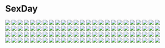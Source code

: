 # SexDay
![](https://konachan.com/jpeg/e0caccc47d9cd76471a9fc89d843c41f/Konachan.com%20-%20284259%20animal_ears%20black_hair%20blush%20bra%20breasts%20catgirl%20huyou_%28awegk%29%20kneehighs%20original%20see_through%20short_hair%20tail%20underwear%20wet%20white%20yellow_eyes.jpg)
![](https://konachan.com/jpeg/20ab5dbb09d4d126ca910dc8e3a0fa60/Konachan.com%20-%20296761%20autumn%20blonde_hair%20cake%20food%20juh-juh%20long_hair%20original%20tree.jpg)
![](https://konachan.com/jpeg/eb3ed33cb24297279484c9baa14c0f7c/Konachan.com%20-%20128485%20ayase_sayuki%20breasts%20cleavage%20cube%20doll%20loli%20panties%20pink_hair%20red_eyes%20sakura_neko%20thighhighs%20underwear%20your_diary%20yua.jpg)
![](https://konachan.com/jpeg/51827161d3cb317a9a0a923bb417f21e/Konachan.com%20-%2077514%20animal_ears%20catgirl%20cosplay%20glasses%20perrine-h_clostermann%20strike_witches%20swimsuit%20tail.jpg)
![](https://konachan.com/image/ac2ec9a31f3c1a994dcf0bdbab22bddb/Konachan.com%20-%20160289%20aki_minoriko%20aki_shizuha%20group%20hijikawa_arashi%20kagiyama_hina%20kawashiro_nitori%20kochiya_sanae%20miko%20moriya_suwako%20touhou%20wolfgirl%20yasaka_kanako.jpg)
![](https://konachan.com/image/3b723d8f216f76a8af0e8de2f4598c70/Konachan.com%20-%20306472%20celeryma%20cropped%20dress%20long_hair%20original%20red_eyes%20stairs%20thighhighs%20weapon%20white_hair.jpg)
![](https://konachan.com/jpeg/4e01892e074f7c0d40ac8a02c9047e9c/Konachan.com%20-%20241164%20annin_doufu%20idolmaster%20idolmaster_cinderella_girls%20idolmaster_cinderella_girls_starlight_stage%20loli%20mary_cochran.jpg)
![](https://konachan.com/image/521814586cd9b28fb17ec8fe5422161e/Konachan.com%20-%2041852%20blue%20fatima%20luminous_arc.jpg)
![](https://konachan.com/image/2f9eb8b9c35a35d21c4b6502bea8be04/Konachan.com%20-%2012028%20chinese_clothes%20chinese_dress%20hyung-tae_kim%20sword%20thighhighs%20war_of_genesis%20war_of_genesis_3%20weapon.jpg)
![](https://konachan.com/image/3dd10025f9534b8e82fbdb51f0533faf/Konachan.com%20-%20138881%2023ichiya%20gray_hair%20izayoi_sakuya%20knife%20maid%20red_eyes%20short_hair%20thighhighs%20touhou%20weapon.jpg)
![](https://konachan.com/image/6a8b47e50f5a833cc7c10b4d127c6594/Konachan.com%20-%208373%20fate_%28series%29%20fate_stay_night%20matou_sakura%20rider%20trimoon.jpg)
![](https://konachan.com/image/366b7be4054fb51c14201610dd45f8d3/Konachan.com%20-%20160321%20azican%20blonde_hair%20bra%20breasts%20cameltoe%20cleavage%20elbow_gloves%20gloves%20long_hair%20navel%20panties%20shokuhou_misaki%20thighhighs%20underwear%20yellow_eyes.jpg)
![](https://konachan.com/image/a035a51b749c5fe599fc7c8e06ca05a5/Konachan.com%20-%20269635%20barefoot%20blush%20breasts%20choker%20cleavage%20clouds%20dress%20drink%20forest%20headband%20horns%20long_hair%20red_eyes%20sky%20tail%20tree%20twintails%20water%20waterfall%20wings%20wink.jpg)
![](https://konachan.com/jpeg/61478f588614d6d29f2ef27d24e492ca/Konachan.com%20-%20139982%20blonde_hair%20bra%20breasts%20columbus_%28eiyuu_senki%29%20eiyuu_senki%20game_cg%20nipples%20open_shirt%20oyari_ashito%20sex%20thighhighs%20underwear%20wet.jpg)
![](https://konachan.com/image/4395b5ac4335ac8c61a5d0c71cf822ee/Konachan.com%20-%2030152%20itoshiki_nozomu%20monochrome%20sayonara_zetsubou_sensei.jpg)
![](https://konachan.com/image/0d03d2b7ab9e3d17e9f3433a01740a73/Konachan.com%20-%20194413%20aliasing%20black_hair%20blue_hair%20blush%20brown_eyes%20chibi%20gray_hair%20green_eyes%20group%20headband%20kojiro_d%20long_hair%20short_hair%20skirt%20thighhighs%20twintails.jpg)
![](https://konachan.com/image/645d8b8104276aa642abf18db0cc4f16/Konachan.com%20-%2063755%20favorite%20game_cg%20hoshizora_no_memoria%20long_hair%20mare_s_ephemeral%20ribbons%20white_hair%20yellow_eyes.jpg)
![](https://konachan.com/image/aca881eacda9c5b81569a0e358aac9ee/Konachan.com%20-%20261276%20barefoot%20bed%20breasts%20brown_eyes%20fallen_heaven%20flowers%20green_hair%20nipples%20nude%20rose%20shikieiki_yamaxanadu%20short_hair%20touhou.jpg)
![](https://konachan.com/image/701d74e4670de0ef354a95356ab76af4/Konachan.com%20-%20140650%20ass%20cat_smile%20fnc_%28upotte%21%21%29%20purple_eyes%20purple_hair%20school_uniform%20ueyama_michirou%20upotte%21%21.jpg)
![](https://konachan.com/image/be288b7e0b2c2f591321dff976676c16/Konachan.com%20-%20200693%202girls%20blonde_hair%20boots%20brown_eyes%20clouds%20cosplay%20elbow_gloves%20gloves%20gray_hair%20green_eyes%20headband%20long_hair%20mitsuki%20sky%20stars%20thighhighs.jpg)
![](https://konachan.com/image/328803d3141076e1e326f85e853755df/Konachan.com%20-%2022398%20animal_ears%20catgirl%20cosplay%20rozen_maiden%20suigintou.jpg)
![](https://konachan.com/image/584725358b8930b9a5223dcca0c453e9/Konachan.com%20-%2035081%20disgaea%20flonne.jpg)
![](https://konachan.com/image/aeda8a7a683f0340cc5758158b84d15a/Konachan.com%20-%2028803%20animal%20animal_ears%20bell%20blue_hair%20cat%20catgirl%20computer%20glasses%20no_bra%20panties%20ribbons%20sideboob%20striped_panties%20tail%20topless%20underwear.jpg)
![](https://konachan.com/image/ad7f4fdad7bbac498b3c409e81a7d6e1/Konachan.com%20-%2047113%20da_capo%20shirakawa_kotori.jpg)
![](https://konachan.com/image/fe20692d4f96d3d253080e88c43118a2/Konachan.com%20-%2018902%20ayanami_rei%20bodysuit%20ikari_shinji%20nagisa_kaworu%20neon_genesis_evangelion%20sadamoto_yoshiyuki%20skintight%20soryu_asuka_langley.jpg)
![](https://konachan.com/image/a34b8c9924c1461c8b5972215ed3054e/Konachan.com%20-%20283722%20blush%20bra%20braids%20breasts%20brown_hair%20jewel_%28the_black_canvas%29%20long_hair%20nipples%20original%20panties%20ponytail%20underwear%20wet%20yellow_eyes.jpg)
![](https://konachan.com/jpeg/fa1647bc8b8ce4e0ba8081ac92d8667b/Konachan.com%20-%20164595%203rd_eye%20building%20city%20game_cg%20gensou_no_idea%20long_hair%20makita_maki%20moon%20nanami_naru%20night%20pink_hair%20sky%20thighhighs.jpg)
![](https://konachan.com/image/66e1f54d4f501fbdb787992b8e539459/Konachan.com%20-%2071026%20clamp%20hanato_kobato%20kobato.jpg)
![](https://konachan.com/image/edcdef9e25aa41e350099e304f6fa777/Konachan.com%20-%20112982%20blue_eyes%20blush%20breast_grab%20breasts%20ebido%20megami_ibunroku_devil_survivor%20nipples%20no_bra%20open_shirt%20sako_makoto.jpg)
![](https://konachan.com/image/d1ee1c8a1e0ca7d12f8565f493531d56/Konachan.com%20-%2083196%20hirasawa_ui%20hirasawa_yui%20k-on%21.jpg)
![](https://konachan.com/image/cd828dce5d3a807b5ea80bd97bc9fd92/Konachan.com%20-%2014542%20gensho_sugiyama%20tagme.jpg)
![](https://konachan.com/jpeg/01e737770a48f3bc617e434931fd0e3c/Konachan.com%20-%20248094%20beach%20bikini%20blonde_hair%20blue_eyes%20breasts%20cleavage%20clouds%20idolmaster%20long_hair%20navel%20necklace%20ootsuki_yui%20petals%20swimsuit%20takeya_y0615%20tree%20water.jpg)
![](https://konachan.com/jpeg/6b14b49c44e4f905eb15983b38e10829/Konachan.com%20-%20232611%20bed%20blue_eyes%20blush%20bow%20braids%20breasts%20censored%20cum%20game_cg%20long_hair%20male%20nae-nae%20navel%20nipples%20nude%20penis%20pussy%20sex%20skyfish%20spread_legs%20wet.jpg)
![](https://konachan.com/image/3f43a105456e9fa1368b9e1641bca944/Konachan.com%20-%20103973%20blonde_hair%20blue_eyes%20breasts%20cleavage%20dress%20duelist_x_engage%20elbow_gloves%20game_cg%20gloves%20sword%20tagme%20weapon%20wedding_attire.jpg)
![](https://konachan.com/jpeg/22ea88f8c62b944cb4dc79173401b865/Konachan.com%20-%20160765%20abiyka%20armor%20azur_%28fire_emblem%29%20fire_emblem%20flowers%20gloves%20olivia_%28fire_emblem%29%20ronku_%28fire_emblem%29%20thighhighs.jpg)
![](https://konachan.com/image/13c6b8d6f0a94d7fa326be7095ddd9ab/Konachan.com%20-%20234405%20animal%20animal_ears%20bird%20cherry_blossoms%20flowers%20foxgirl%20kimono%20long_hair%20original%20petals%20purple_hair%20rizihike%20signed%20tail%20yellow_eyes.jpg)
![](https://konachan.com/image/e206393952f655a0377315bd5fc9e26d/Konachan.com%20-%2038987%20clannad%20fujibayashi_kyou%20gym_uniform%20ikeda_kazumi%20thighhighs.jpg)
![](https://konachan.com/jpeg/eda45b6d8dee9d5fe3ffaa3985247c11/Konachan.com%20-%20259686%20anus%20ass%20bed%20breasts%20brown_hair%20censored%20long_hair%20mijinko_%28rioriorio%29%20nipples%20open_shirt%20original%20panty_pull%20pussy%20signed%20sleeping.jpg)
![](https://konachan.com/image/02361f8c3e4d61eb77937c867e344d48/Konachan.com%20-%20119155%20open_shirt%20sakurada_maon%20tamayura%20zoom_layer.jpg)
![](https://konachan.com/image/defb5d18d22c5e4a022592327c861404/Konachan.com%20-%20289589%20armor%20blonde_hair%20dress%20elbow_gloves%20fate_%28series%29%20gloves%20headdress%20long_hair%20marumoru%20polychromatic%20sword%20thighhighs%20watermark%20weapon%20yellow_eyes.jpg)
![](https://konachan.com/image/8c51f62036a1e6c4034b681bd3dd1ae8/Konachan.com%20-%2012614%20choker%20dead_or_alive%20iizuki_tasuku%20kasumi%20thighhighs.jpg)
![](https://konachan.com/image/c60f727600b11d03cf0e709e080b55ee/Konachan.com%20-%20237227%20aqua_eyes%20aqua_hair%20book%20bow%20butterfly%20dress%20feathers%20gloves%20hatsune_miku%20long_hair%20paper%20petals%20ribbons%20twintails%20vocaloid%20yuki_miku.jpg)
![](https://konachan.com/image/41cd4038903a2beaa1ba4e5f2c42abdf/Konachan.com%20-%20187553%20food%20glasses%20original%20panamaman%20pocky.jpg)
![](https://konachan.com/image/452ebd97746a96369d99c4e0d6ca6d66/Konachan.com%20-%20210665%20bikini_top%20black_hair%20black_rock_shooter%20cape%20chain%20gloves%20kuroi_mato%20long_hair%20lucky9%20shorts%20signed%20sword%20twintails%20weapon.jpg)
![](https://konachan.com/image/962f8bcaf7e503781d52bd8b64ad1d39/Konachan.com%20-%2036461%20animal%20cat%20hat%20kantoku%20orange.jpg)
![](https://konachan.com/image/f5f1dc8de3a79f0d38b57375cb3d1360/Konachan.com%20-%2024250%20ana_coppola%20ichigo_mashimaro%20itou_chika%20itou_nobue%20sakuragi_matsuri.jpg)
![](https://konachan.com/image/55516d5a619a02ab4a5491128c9c2cdb/Konachan.com%20-%2020622%202000%20anthropomorphism%20os-tan%20sugimura_tomokazu%20windows%20xp.jpg)
![](https://konachan.com/jpeg/76a9d66608afe07f215ca81483ad94aa/Konachan.com%20-%20140474%20game_cg%20himori_shii%20joker%20oryou.jpg)
![](https://konachan.com/jpeg/ef26983654481bdd6b01e6385f09e3c4/Konachan.com%20-%20141255%20ass%20ass_grab%20blue_hair%20blush%20breasts%20censored%20game_cg%20happoubi_jin%20long_hair%20nipples%20omega_star%20penis%20pussy%20pussy_juice%20school_uniform%20sex.jpg)
![](https://konachan.com/jpeg/77e8c4665d3c80b514b2e54b37975d12/Konachan.com%20-%20150450%20aqua_hair%20flowers%20fukuta%20hatsune_miku%20thighhighs%20twintails%20vocaloid.jpg)
![](https://konachan.com/image/de2d3f41fb1478a2caf7d40558ea08dc/Konachan.com%20-%2044165%20open_shirt%20tagme%20underwear%20white.jpg)
![](https://konachan.com/jpeg/678e03b00c4d6ba41aa773df34aa5e1e/Konachan.com%20-%2079236%20aa_megami-sama%20belldandy%20blue_eyes%20brown_hair%20feathers%20long_hair%20transparent%20vector%20wings.jpg)
![](https://konachan.com/jpeg/64a0dfe2c08b98f7c835d34fd21c40b2/Konachan.com%20-%20292808%20bikini%20blue_eyes%20blush%20dark_skin%20green_eyes%20group%20long_hair%20navel%20original%20pink_hair%20ponytail%20red_eyes%20red_hair%20short_hair%20swimsuit%20white_hair%20wink.jpg)
![](https://konachan.com/image/1a35b49f6422e746b528a379f5682d83/Konachan.com%20-%2033095%20ringetsu.jpg)
![](https://konachan.com/image/21a63d141b72943ca37e9adfad1c5d57/Konachan.com%20-%2015205%20final_fantasy.jpg)
![](https://konachan.com/image/cf00451857cdc7b16b9c93c2604705ce/Konachan.com%20-%20186615%20angel%20azul_%28ze-l%29%20bicolored_eyes%20breasts%20clouds%20demon%20horns%20long_hair%20navel%20original%20sky%20sword%20thighhighs%20weapon%20white_hair%20wings.jpg)
![](https://konachan.com/image/e212ed91c9863ee39220aae1a4b95b9a/Konachan.com%20-%20142049%20green_hair%20gumi%20moon%20short_hair%20sono%20vocaloid%20wings.jpg)
![](https://konachan.com/image/e8341295d5f379de674a36f7103c4ee1/Konachan.com%20-%20114249%20bicolored_eyes%20gokou_ruri%20kamiya_zuzu%20ore_no_imouto_ga_konna_ni_kawaii_wake_ga_nai%20third-party_edit%20white%20wings.jpg)
![](https://konachan.com/image/8f2a7c972ad9ac9874a3b2a7b8dcaeeb/Konachan.com%20-%20292555%202girls%20ass%20barefoot%20beach%20bikini%20black_hair%20blue_eyes%20food%20glasses%20hat%20linxingzi%20long_hair%20navel%20original%20popsicle%20rx7649%20swimsuit%20water%20witch_hat.jpg)
![](https://konachan.com/image/e804da63d80492a625c052ad250dc606/Konachan.com%20-%20294409%20ass%20dark_skin%20fujirin%20gray_hair%20long_hair%20original%20purple_eyes%20sideboob%20swimsuit.jpg)
![](https://konachan.com/image/f6ef61d066f4eac268052c479893cd0d/Konachan.com%20-%20176791%20animal_ears%20blonde_hair%20blue_eyes%20blush%20clouds%20foxgirl%20japanese_clothes%20long_hair%20mikususannda%20original%20tail%20umbrella.jpg)
![](https://konachan.com/image/ae901b22d62316c349249879adf06e04/Konachan.com%20-%2085359%20blue_eyes%20blush%20breasts%20brown_hair%20censored%20cum%20hyakka_ryouran_samurai_girls%20karakasamatsu_toogo%20nipples%20nopan%20penis%20sex%20thighhighs.jpg)
![](https://konachan.com/jpeg/a1347a9b6167f89685720fb882bdf955/Konachan.com%20-%20165538%20blue_hair%20blush%20breasts%20censored%20flowers%20game_cg%20grimoire_no_shisho%20hrathnir%20long_hair%20marushin_%28denwa0214%29%20nipples%20pussy%20teddy_bear%20thighhighs.jpg)
![](https://konachan.com/image/7ca4a3ec04f66aa45df0aec53c0cf681/Konachan.com%20-%2083254%20houjuu_nue%20touhou.jpg)
![](https://konachan.com/jpeg/fefb226781893bc32b6fcd7b66935806/Konachan.com%20-%20200882%20barefoot%20long_hair%20navel%20nipples%20nude%20third-party_edit%20underwater%20water%20white_hair%20wokada.jpg)
![](https://konachan.com/image/aaacbcc594ab7269bb23dd3a22e244b2/Konachan.com%20-%2039453%20hinamori_amu%20peach-pit%20pink%20pink_hair%20shugo_chara%20yellow_eyes.jpg)
![](https://konachan.com/image/f22df9a0918db17b470c4e6369c27208/Konachan.com%20-%2096748%20blue_eyes%20blue_hair%20cape%20clouds%20elbow_gloves%20gloves%20mahou_shoujo_madoka_magica%20miki_sayaka%20short_hair%20skirt%20sky%20sword%20thighhighs%20weapon.jpg)
![](https://konachan.com/jpeg/e4abdc73e9982d9932d9ec4d79e84e70/Konachan.com%20-%20298263%20animal_ears%20bell%20brown_eyes%20brown_hair%20cat_smile%20dark_skin%20gray_hair%20group%20hoodie%20horns%20loli%20pajamas%20rktsm%20short_hair%20signed%20tail%20twintails.jpg)
![](https://konachan.com/image/b2274e355f7c468f98f36e71a6ea7451/Konachan.com%20-%207774%20crusader%20duplicate%20ragnarok_online.jpg)
![](https://konachan.com/jpeg/c3ef29aeabc370ff2751be66d0eaaa0a/Konachan.com%20-%20269865%20bikini%20blonde_hair%20blush%20bow%20breasts%20cleavage%20dark_skin%20dragon%20flowers%20granblue_fantasy%20long_hair%20navel%20red_eyes%20shade%20signed%20swimsuit.jpg)
![](https://konachan.com/image/04a1c44651d1f0ff46c6719a7a727788/Konachan.com%20-%20109434%20boots%20building%20night%20original%20scarf%20short_hair%20snow%20topipan%20umbrella%20winter.jpg)
![](https://konachan.com/jpeg/94c3ba2ef331f345eae01019e72233d5/Konachan.com%20-%20160333%20armor%20blonde_hair%20gloves%20hellshock%20original%20ponytail%20suzumi_%28hellshock%29%20weapon.jpg)
![](https://konachan.com/image/298b1255de428c975843fb986f248f02/Konachan.com%20-%20104590%20aqua_hair%20arigato%20hatsune_miku%20headphones%20microphone%20twintails%20vocaloid.jpg)
![](https://konachan.com/jpeg/b9ff50761f6b931d07f57a35536e1071/Konachan.com%20-%20251520%20aqua_eyes%20blush%20gray%20kasumi_%28pokemon%29%20navel%20orange_hair%20pokemon%20ponytail%20short_hair%20shorts%20snowcanvas%20wink.jpg)
![](https://konachan.com/image/47ee99ce1ade30b3778a04fd8cc81a81/Konachan.com%20-%2062291%20food%20halloween%20shakugan_no_shana%20shana%20tail%20thighhighs%20wings.jpg)
![](https://konachan.com/image/22ca9972a3b151d5cad3601d23c26120/Konachan.com%20-%20289484%20blush%20breasts%20cleavage%20clouds%20dress%20fate_%28series%29%20flowers%20headdress%20maya_g%20pink_hair%20purple_eyes%20see_through%20short_hair%20signed%20sky%20tears.jpg)
![](https://konachan.com/jpeg/6c0bd552b6567953fea4d432d6da84ea/Konachan.com%20-%2014647%20close%20neon_genesis_evangelion%20soryu_asuka_langley%20vector.jpg)
![](https://konachan.com/image/eaeff174bd42402a7954a470d00a263d/Konachan.com%20-%2097752%20brown_hair%20original%20pokemon%20purple_eyes%20school_uniform%20short_hair%20tagme%20uka_%28color_noise%29.jpg)
![](https://konachan.com/jpeg/bf2d52022e99c3be9a97c44894959a0c/Konachan.com%20-%208842%202girls%20blonde_hair%20blue_eyes%20bow%20brown_hair%20canvas2_niji_iro_no_sketch%20green_eyes%20kneehighs%20long_hair%20petals%20school_uniform%20short_hair%20tree%20wink.jpg)
![](https://konachan.com/jpeg/4dbbff04b6006713f3ed30a30bb042ad/Konachan.com%20-%20234594%20black_hair%20dress%20long_hair%20nanna_fujimi%20original%20petals%20signed%20sword%20weapon.jpg)
![](https://konachan.com/jpeg/65e56db350a27227ddee36cb07e67e81/Konachan.com%20-%20130878%20alma%20bed%20blush%20breasts%20censored%20cube_%28artist%29%20game_cg%20gray_hair%20houshou_yukino%20nipples%20penis%20pussy%20pussy_juice%20sex%20spread_legs.jpg)
![](https://konachan.com/jpeg/b65f01dd48e316c0144d166899175988/Konachan.com%20-%20306801%20aqua_eyes%20ass%20breasts%20dark_skin%20fang%20grass%20handjob%20headdress%20long_hair%20male%20necklace%20nipples%20no_bra%20nopan%20penis%20riesz%20signed%20uncensored%20wink%20wristwear.jpg)
![](https://konachan.com/jpeg/73a9ad10bf4e2b4685a99bcca62e3cf5/Konachan.com%20-%20227833%20aliasing%20animal%20asano_ame%20cake%20candy%20cat%20chocolate%20food%20fruit%20original%20strawberry%20tiger.jpg)
![](https://konachan.com/jpeg/3b620b457ef44dc9d66fe39f18d754a9/Konachan.com%20-%20303726%202girls%20anus%20ass%20blonde_hair%20blush%20breasts%20censored%20cube%20game_cg%20kantoku%20long_hair%20nipples%20nude%20purple_eyes%20pussy%20pussy_juice%20rana_liddell-hart.jpg)
![](https://konachan.com/image/2c2a95c50da2210c29865960b1ed8471/Konachan.com%20-%2091841%20kagamine_rin%20vocaloid.jpg)
![](https://konachan.com/jpeg/26acddd28af297a7984a3e68b148f1a3/Konachan.com%20-%20141374%20blue_eyes%20blue_hair%20blush%20colorful_cure%20etoiles%20game_cg%20long_hair%20moric%20panties%20sakuramiya_aoi%20school_uniform%20skirt%20thighhighs%20underwear.jpg)
![](https://konachan.com/jpeg/66f501685d2c5191f040852617fca336/Konachan.com%20-%20301068%20monorisu%20nobody%20original%20scenic%20shrine%20stairs%20tree%20water%20waterfall.jpg)
![](https://konachan.com/image/8cf1d69067a55f2772b71bf6c92e61c7/Konachan.com%20-%20202322%20black_hair%20brown_eyes%20butterfly%20grass%20headdress%20idolmaster%20leaves%20sasaki_chie%20short_hair%20teiryoku_lolita%20thighhighs%20umbrella%20water%20yukata.jpg)
![](https://konachan.com/image/3a660226345eb359ad8e9aecb975a742/Konachan.com%20-%20165904%20alice_margatroid%20blonde_hair%20blue_eyes%20book%20chibi%20demon%20doll%20headband%20kirisame_marisa%20koakuma%20patchouli_knowledge%20touhou%20witch%20yuuki..jpg)
![](https://konachan.com/image/8b5e1d8dc1ac8ca9b578c9794dc2b7b4/Konachan.com%20-%2099589%20boots%20brown_eyes%20brown_hair%20game_cg%20nanakase_yui%20nekonade_distortion%20pantyhose%20tie%20tsukinon.jpg)
![](https://konachan.com/jpeg/c6ec5b4a27251b79d8e7aff4f6730d74/Konachan.com%20-%20299748%20ass%20breasts%20cleavage%20cropped%20hololive%20long_hair%20minato_aqua%20no_bra%20panties%20purple_eyes%20purple_hair%20scan%20thighhighs%20twintails%20underwear%20white.jpg)
![](https://konachan.com/jpeg/67f9c5b87a21fcf7654d02546764a094/Konachan.com%20-%20215356%20breasts%20brown_hair%20catgirl%20choker%20gloves%20hat%20john_doe%20long_hair%20miqo%27te%20nipples%20nude%20pink_hair%20red_hair%20scar%20sex%20short_hair%20tail%20thighhighs%20yuri.jpg)
![](https://konachan.com/jpeg/aa198429126388c9d3d2ae26ef68cca9/Konachan.com%20-%20301379%20blue_eyes%20choker%20close%20flowers%20long_hair%20mechuragi%20original%20polychromatic%20shade%20white_hair.jpg)
![](https://konachan.com/image/a43a5ef04849a5570c76528c16f97d65/Konachan.com%20-%20227596%20animal%20bird%20chai_%28artist%29%20food%20original%20polychromatic.jpg)
![](https://konachan.com/image/02b44bc7f4f378a60b40c7fd4680f0a1/Konachan.com%20-%2039592%20hidamari_sketch%20hiro%20miyako%20ume_aoki.jpg)
![](https://konachan.com/jpeg/8607f1d401a1d5d8f9f43d41f9226d90/Konachan.com%20-%20140360%20carnelian%20japanese_clothes.jpg)
![](https://konachan.com/image/2ea7a7d16e09ceea04757f0883176ee6/Konachan.com%20-%20306543%20boots%20braids%20breasts%20cleavage%20collar%20cowgirl%20fang%20gothic%20group%20hat%20headband%20hoodie%20navel%20original%20red_eyes%20shorts%20signed%20skirt%20socks%20tattoo%20tie%20white.jpg)
![](https://konachan.com/jpeg/a1be7fd092fd5f6ab104c7879ee61420/Konachan.com%20-%20279666%20cross%20danjou_sora%20gothic%20long_hair%20original%20red_eyes.jpg)
![](https://konachan.com/image/e92833693dc9b1edffaa8931f8722074/Konachan.com%20-%20239380%20blush%20breast_grab%20breasts%20censored%20cum%20gray_hair%20long_hair%20navel%20nipples%20nude%20original%20penis%20pink_eyes%20pussy%20pussy_juice%20sex%20spread_legs%20wet%20zuizhong.jpg)
![](https://konachan.com/image/a86124f19bc88afc2f14f489bb4bc6a6/Konachan.com%20-%20145734%20brown_eyes%20dress%20forest%20long_hair%20polychromatic%20purple_hair%20tagme%20tree.jpg)
